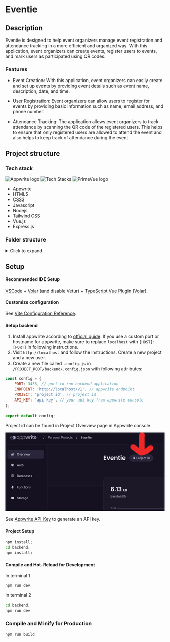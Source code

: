 # Eventie
## Description
Eventie is designed to help event organizers manage event registration and attendance tracking in a more efficient and organized way. With this application, event organizers can create events, register users to events, and mark users as participated using QR codes.

### Features
- Event Creation: With this application, event organizers can easily create and set up events by providing event details such as event name, description, date, and time.

- User Registration: Event organizers can allow users to register for events by providing basic information such as name, email address, and phone number.

- Attendance Tracking: The application allows event organizers to track attendance by scanning the QR code of the registered users. This helps to ensure that only registered users are allowed to attend the event and also helps to keep track of attendance during the event.

## Project structure
### Tech stack
<img src="https://appwrite.io/images/appwrite.svg" height=40 alt="Appwrite logo"></img>
![Tech Stacks](https://skills.thijs.gg/icons?i=html,css,js,nodejs,tailwindcss,vue,expressjs)
<img src="https://primefaces.org/cdn/primevue/images/primevue-logo-dark.svg" height=40 alt="PrimeVue logo"></img>

- Appwrite
- HTML5
- CSS3
- Javascript
- Nodejs
- Tailwind CSS
- Vue.js
- Express.js

### Folder structure
<details>
<summary>Click to expand</summary>

<pre>
.
├── backend                         Backend application using Appwrite and Node.js with Express
│   ├── appwriteSetup.js            Appwrite initialization; Use this to use new features
│   ├── functions                   Appwrite functions
│   │   ├── appwrite.json           Appwrite functions configuration; Autogenerated using cli
│   │   └── functions
│   │       ├── SetImageUrl         Listener on document.create which updates the image url field
│   ├── images                      Images for readme
│   └── routes                      Route handlers for /api route
│       ├── events                  Route handlers for /api/events route
│       └── users                   Route handlers for /api/users route
├── public                          Static files for the frontend
│   └── images
└── src                             Source files for the frontend
    ├── assets
    ├── components                  Vue coponents
    ├── router                      Vue router
    ├── stores                      Vue stores
    └── views                       Vue views
</pre>
</details>

## Setup

#### Recommended IDE Setup

[VSCode](https://code.visualstudio.com/) + [Volar](https://marketplace.visualstudio.com/items?itemName=Vue.volar) (and disable Vetur) + [TypeScript Vue Plugin (Volar)](https://marketplace.visualstudio.com/items?itemName=Vue.vscode-typescript-vue-plugin).

#### Customize configuration
See [Vite Configuration Reference](https://vitejs.dev/config/).

#### Setup backend
1. Install appwrite according to [official guide](https://appwrite.io/docs/installation). If you use a custom port or hostname for appwrite, make sure to replace `localhost` with `[HOST]:[PORT]` in following instructions.
2. Visit `http://localhost` and follow the instructions. Create a new project and a new user.
3. Create a new file called `.config.js` in `/PROJECT_ROOT/backend/.config.json`  with following attributes:

```js
const config = {
    PORT: 3456, // port to run backend application
    ENDPOINT: 'http://localhost/v1', // appwrite endpoint
    PROJECT: 'project id', // project id
    API_KEY: 'api key', // your api key from appwrite console
};

export default config;
```

Project id can be found in Project Overview page in Appwrite console.

<img src="./backend/images/ProjectId.png" alt="Location of project id in appwrite console">

See [Appwrite API Key](https://appwrite.io/docs/keys) to generate an API key.



#### Project Setup
```sh
npm install;
cd backend;
npm install;
```

#### Compile and Hot-Reload for Development
In terminal 1
```sh
npm run dev
```
In terminal 2
```sh
cd backend;
npm run dev
```

### Compile and Minify for Production

```sh
npm run build
```
